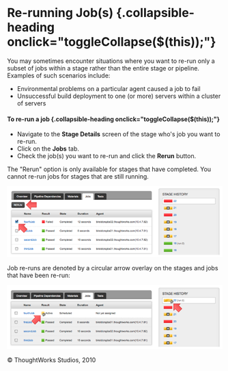 
 

Re-running Job(s) {.collapsible-heading onclick="toggleCollapse($(this));"}
=================

You may sometimes encounter situations where you want to re-run only a
subset of jobs within a stage rather than the entire stage or pipeline.
Examples of such scenarios include:

-   Environmental problems on a particular agent caused a job to fail
-   Unsuccessful build deployment to one (or more) servers within a
    cluster of servers

#### To re-run a job {.collapsible-heading onclick="toggleCollapse($(this));"}

-   Navigate to the **Stage Details** screen of the stage who's job you
    want to re-run.
-   Click on the **Jobs** tab.
-   Check the job(s) you want to re-run and click the **Rerun** button.

The "Rerun" option is only available for stages that have completed. You
cannot re-run jobs for stages that are still running.

![](../resources/images/cruise/stage_details_pre_job_rerun.png)

Job re-runs are denoted by a circular arrow overlay on the stages and
jobs that have been re-run:

![](../resources/images/cruise/stage_details_post_job_rerun.png)





© ThoughtWorks Studios, 2010

